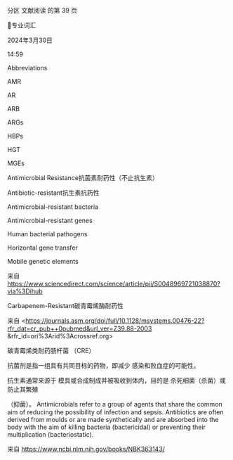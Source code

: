 分区 文献阅读 的第 39 页

专业词汇

2024年3月30日

14:59



Abbreviations

AMR

AR

ARB

ARGs

HBPs

HGT

MGEs

Antimicrobial Resistance抗菌素耐药性（不止抗生素）

Antibiotic-resistant抗生素抗药性

Antimicrobial-resistant bacteria

Antimicrobial-resistant genes

Human bacterial pathogens

Horizontal gene transfer

Mobile genetic elements

来自 <https://www.sciencedirect.com/science/article/pii/S0048969721038870?via%3Dihub>

Carbapenem-Resistant碳青霉烯酶耐药性

来自 <https://journals.asm.org/doi/full/10.1128/msystems.00476-22?rfr_dat=cr_pub++0pubmed&url_ver=Z39.88-2003
&rfr_id=ori%3Arid%3Acrossref.org>

碳青霉烯类耐药肠杆菌 （CRE）

抗菌剂是指一组具有共同目标的药物，即减少 感染和败血症的可能性。

抗生素通常来源于 模具或合成制成并被吸收到体内，目的是 杀死细菌（杀菌）或防止其繁殖

（抑菌）。
Antimicrobials refer to a group of agents that share the common aim of reducing
the possibility of infection and sepsis.
Antibiotics are often derived from moulds or are made synthetically and are absorbed into the body
with the aim of killing bacteria (bactericidal) or preventing their multiplication (bacteriostatic).

来自 <https://www.ncbi.nlm.nih.gov/books/NBK363143/>

